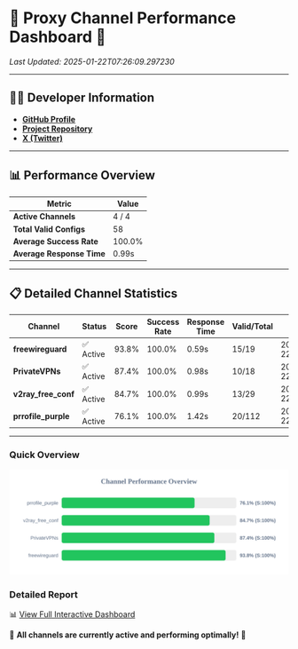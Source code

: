 # 🌟 Proxy Channel Performance Dashboard 🌟

_Last Updated: 2025-01-22T07:26:09.297230_

---

## 👩‍💻 Developer Information

- **[GitHub Profile](https://github.com/4n0nymou3)**  
- **[Project Repository](https://github.com/4n0nymou3/multi-proxy-config-fetcher)**  
- **[X (Twitter)](https://x.com/4n0nymou3)**  

---

## 📊 Performance Overview

| Metric                | Value       |
|-----------------------|-------------|
| **Active Channels**   | 4 / 4       |
| **Total Valid Configs** | 58          |
| **Average Success Rate** | 100.0%      |
| **Average Response Time** | 0.99s       |

---

## 📋 Detailed Channel Statistics

| Channel          | Status     | Score  | Success Rate | Response Time | Valid/Total | Last Success               |
|------------------|------------|--------|--------------|---------------|-------------|----------------------------|
| **freewireguard**  | ✅ Active  | 93.8%  | 100.0% | 0.59s         | 15/19       | 2025-01-22T07:26:09.294901 |
| **PrivateVPNs**  | ✅ Active  | 87.4%  | 100.0% | 0.98s         | 10/18       | 2025-01-22T07:26:08.676745 |
| **v2ray_free_conf**  | ✅ Active  | 84.7%  | 100.0% | 0.99s         | 13/29       | 2025-01-22T07:26:07.662264 |
| **prrofile_purple**  | ✅ Active  | 76.1%  | 100.0% | 1.42s         | 20/112       | 2025-01-22T07:26:06.569457 |

---

### Quick Overview
<div align="center">
  <a href="https://raw.githubusercontent.com/nullluser/NullRepo/refs/heads/main/assets/channel_stats_chart.svg">
    <img src="https://raw.githubusercontent.com/nullluser/NullRepo/refs/heads/main/assets/channel_stats_chart.svg" alt="Source Performance Statistics" width="800">
  </a>
</div>

### Detailed Report
📊 [View Full Interactive Dashboard](https://htmlpreview.github.io/?https://github.com/nullluser/NullRepo/blob/main/assets/performance_report.html)

🎉 **All channels are currently active and performing optimally!** 🎉
